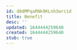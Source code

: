 ```yaml
---
id: d8dMPqaRNk9KLnh3wrcid
title: Benefit
desc: ''
updated: 1644444259640
created: 1644444259640
stub: true
---
```


